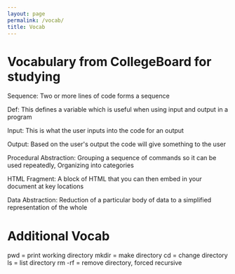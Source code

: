 ```yaml
---
layout: page
permalink: /vocab/
title: Vocab
---
```


# Vocabulary from CollegeBoard for studying

Sequence: Two or more lines of code forms a sequence

Def: This defines a variable which is useful when using input and output in a program

Input: This is what the user inputs into the code for an output

Output: Based on the user's output the code will give something to the user

Procedural Abstraction: Grouping a sequence of commands so it can be used repeatedly, Organizing into categories

HTML Fragment: A block of HTML that you can then embed in your document at key locations

Data Abstraction: Reduction of a particular body of data to a simplified representation of the whole

# Additional Vocab

pwd = print working directory
mkdir = make directory
cd = change directory
ls = list directory
rm -rf = remove directory, forced recursive
